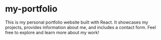 # my-portfolio
This is my personal portfolio website built with React. It showcases my projects, provides information about me, and includes a contact form. Feel free to explore and learn more about my work!
